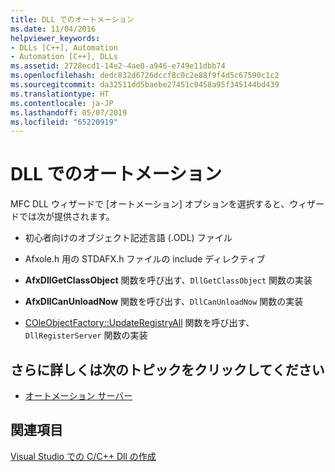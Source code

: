 ```yaml
---
title: DLL でのオートメーション
ms.date: 11/04/2016
helpviewer_keywords:
- DLLs [C++], Automation
- Automation [C++], DLLs
ms.assetid: 2728ecd1-14e2-4ae0-a946-e749e11dbb74
ms.openlocfilehash: dedc832d6726dccf8c0c2e88f9f4d5c67590c1c2
ms.sourcegitcommit: da32511dd5baebe27451c0458a95f345144bd439
ms.translationtype: HT
ms.contentlocale: ja-JP
ms.lasthandoff: 05/07/2019
ms.locfileid: "65220919"
---
```

# <a name="automation-in-a-dll"></a>DLL でのオートメーション

MFC DLL ウィザードで [オートメーション] オプションを選択すると、ウィザードでは次が提供されます。

- 初心者向けのオブジェクト記述言語 (.ODL) ファイル

- Afxole.h 用の STDAFX.h ファイルの include ディレクティブ

- **AfxDllGetClassObject** 関数を呼び出す、`DllGetClassObject` 関数の実装

- **AfxDllCanUnloadNow** 関数を呼び出す、`DllCanUnloadNow` 関数の実装

- [COleObjectFactory::UpdateRegistryAll](../mfc/reference/coleobjectfactory-class.md#updateregistryall) 関数を呼び出す、`DllRegisterServer` 関数の実装

## <a name="what-do-you-want-to-know-more-about"></a>さらに詳しくは次のトピックをクリックしてください

- [オートメーション サーバー](../mfc/automation-servers.md)

## <a name="see-also"></a>関連項目

[Visual Studio での C/C++ Dll の作成](dlls-in-visual-cpp.md)
